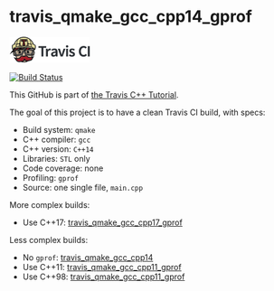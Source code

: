 # travis_qmake_gcc_cpp14_gprof

[![Travis CI logo](TravisCI.png)](https://travis-ci.org)

[![Build Status](https://travis-ci.org/richelbilderbeek/travis_qmake_gcc_cpp14_gprof.svg?branch=master)](https://travis-ci.org/richelbilderbeek/travis_qmake_gcc_cpp14_gprof)

This GitHub is part of [the Travis C++ Tutorial](https://github.com/richelbilderbeek/travis_cpp_tutorial).

The goal of this project is to have a clean Travis CI build, with specs:
 * Build system: `qmake`
 * C++ compiler: `gcc`
 * C++ version: `C++14`
 * Libraries: `STL` only
 * Code coverage: none
 * Profiling: `gprof`
 * Source: one single file, `main.cpp`

More complex builds:
 * Use C++17: [travis_qmake_gcc_cpp17_gprof](https://www.github.com/richelbilderbeek/travis_qmake_gcc_cpp17_gprof)

Less complex builds:
 * No `gprof`: [travis_qmake_gcc_cpp14](https://www.github.com/richelbilderbeek/travis_qmake_gcc_cpp14)
 * Use C++11: [travis_qmake_gcc_cpp11_gprof](https://www.github.com/richelbilderbeek/travis_qmake_gcc_cpp11_gprof)
 * Use C++98: [travis_qmake_gcc_cpp11_gprof](https://www.github.com/richelbilderbeek/travis_qmake_gcc_cpp98_gprof)
 